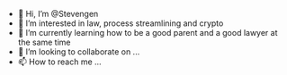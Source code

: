 - 👋 Hi, I’m @Stevengen
- 👀 I’m interested in law, process streamlining and crypto
- 🌱 I’m currently learning how to be a good parent and a good lawyer at the same time
- 💞️ I’m looking to collaborate on ...
- 📫 How to reach me ...

<!---
Stevengen/Stevengen is a ✨ special ✨ repository because its `README.md` (this file) appears on your GitHub profile.
You can click the Preview link to take a look at your changes.
--->
